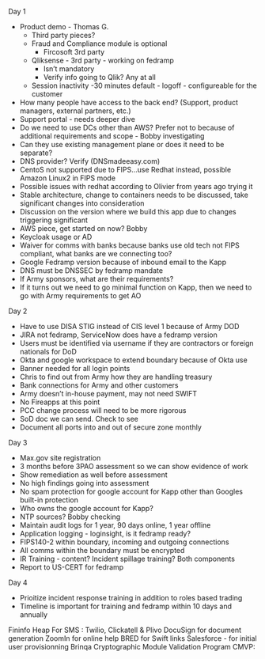 
Day 1
- Product demo - Thomas G.
	- Third party pieces?
	- Fraud and Compliance module is optional
    	- Fircosoft 3rd party
	- Qliksense - 3rd party - working on fedramp
    	- Isn’t mandatory
    	- Verify info going to Qlik? Any at all
	- Session inactivity -30 minutes default - logoff - configureable for the customer
- How many people have access to the back end? (Support, product managers, external partners, etc.)
- Support portal - needs deeper dive
- Do we need to use DCs other than AWS? Prefer not to because of additional requirements and scope - Bobby investigating
- Can they use existing management plane or does it need to be separate?
- DNS provider? Verify (DNSmadeeasy.com)
- CentoS not supported due to FIPS…use Redhat instead, possible Amazon Linux2 in FIPS mode
- Possible issues with redhat according to Olivier from years ago trying it
- Stable architecture, change to containers needs to be discussed, take significant changes into consideration
- Discussion on the version where we build this app due to changes triggering significant
- AWS piece, get started on now? Bobby
- Keycloak usage or AD
- Waiver for comms with banks because banks use old tech not FIPS compliant, what banks are we connecting too?
- Google Fedramp version because of inbound email to the Kapp
- DNS must be DNSSEC by fedramp mandate
- If Army sponsors, what are their requirements?
- If it turns out we need to go minimal function on Kapp, then we need to go with Army requirements to get AO

Day 2
- Have to use DISA STIG instead of CIS level 1 because of Army DOD
- JIRA not fedramp, ServiceNow does have a fedramp version
- Users must be identified via username if they are contractors or foreign nationals for DoD
- Okta and google workspace to extend boundary because of Okta use
- Banner needed for all login points
- Chris to find out from Army how they are handling treasury
- Bank connections for Army and other customers
- Army doesn’t in-house payment, may not need SWIFT
- No Fireapps at this point
- PCC change process will need to be more rigorous
- SoD doc we can send. Check to see
- Document all ports into and out of secure zone monthly

Day 3
- Max.gov site registration
- 3 months before 3PAO assessment so we can show evidence of work
- Show remediation as well before assessment
- No high findings going into assessment
- No spam protection for google account for Kapp other than Googles built-in protection
- Who owns the google account for Kapp?
- NTP sources? Bobby checking
- Maintain audit logs for 1 year, 90 days online, 1 year offline
- Application logging - loginsight, is it fedramp ready?
- FIPS140-2 within boundary, incoming and outgoing connections
- All comms within the boundary must be encrypted
- IR Training - content? Incident spillage training? Both components
- Report to US-CERT for fedramp

Day 4
- Prioitize incident response training in addition to roles based trading
- Timeline is important for training and fedramp within 10 days and annually

Fininfo
Heap
For SMS : Twilio, Clickatell & Plivo
DocuSign for document generation
ZoomIn for online help
BRED for Swift links
Salesforce - for initial user provisionning
Brinqa
Cryptographic Module Validation Program CMVP:  
